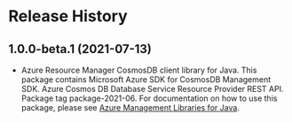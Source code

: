 # Release History

## 1.0.0-beta.1 (2021-07-13)

- Azure Resource Manager CosmosDB client library for Java. This package contains Microsoft Azure SDK for CosmosDB Management SDK. Azure Cosmos DB Database Service Resource Provider REST API. Package tag package-2021-06. For documentation on how to use this package, please see [Azure Management Libraries for Java](https://aka.ms/azsdk/java/mgmt).
